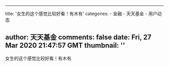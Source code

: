 
---
title: '女生的这个感觉比较好看！有木有'
categories: 
    - 金融
    - 天天基金
    - 用户动态

author: 天天基金
comments: false
date: Fri, 27 Mar 2020 21:47:57 GMT
thumbnail: ''
---

<div>   
女生的这个感觉比较好看！有木有  
</div>
            